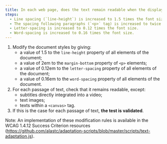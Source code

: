 ```yaml
---
title: In each web page, does the text remain readable when the display is modified according to these conditions (except in particular cases)?
steps:
  - Line spacing (`line-height`) is increased to 1.5 times the font size.
  - The spacing following paragraphs (`<p>` tag) is increased to twice the font size.
  - Letter-spacing is increased to 0.12 times the font size.
  - Word-spacing is increased to 0.16 times the font size.
---
```


1. Modify the document styles by giving:
   - a value of 1.5 to the `line-height` property of all elements of the document;
   - a value of 2em to the `margin-bottom` property of `<p>` elements;
   - a value of 0.12em to the `letter-spacing` property of all elements of the document;
   - a value of 0.16em to the `word-spacing` property of all elements of the document.
2. For each passage of text, check that it remains readable, except:
   - subtitles directly integrated into a video;
   - text images;
   - texts within a `<canvas>` tag.
3. If this is the case for each passage of text, **the test is validated**.

Note: An implementation of these modification rules is available in the WCAG 1.4.12 Success Criterion resources (https://github.com/alastc/adaptation-scripts/blob/master/scripts/text-adaptation.js).
